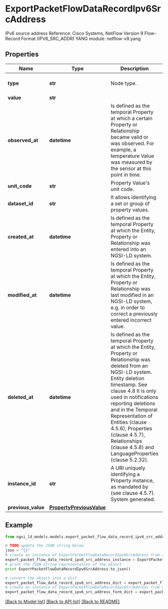 # ExportPacketFlowDataRecordIpv6SrcAddress

IPv6 source address  Reference: Cisco Systems, NetFlow Version 9 Flow-Record Format (IPV6_SRC_ADDR)  YANG module: netflow-v9.yang 

## Properties

Name | Type | Description | Notes
------------ | ------------- | ------------- | -------------
**type** | **str** | Node type.  | [optional] [default to 'Property']
**value** | **str** |  | 
**observed_at** | **datetime** | Is defined as the temporal Property at which a certain Property or Relationship became valid or was observed. For example, a temperature Value was measured by the sensor at this point in time.  | [optional] 
**unit_code** | **str** | Property Value&#39;s unit code.  | [optional] 
**dataset_id** | **str** | It allows identifying a set or group of property values.  | [optional] 
**created_at** | **datetime** | Is defined as the temporal Property at which the Entity, Property or Relationship was entered into an NGSI-LD system.  | [optional] [readonly] 
**modified_at** | **datetime** | Is defined as the temporal Property at which the Entity, Property or Relationship was last modified in an NGSI-LD system, e.g. in order to correct a previously entered incorrect value.  | [optional] [readonly] 
**deleted_at** | **datetime** | Is defined as the temporal Property at which the Entity, Property or Relationship was deleted from an NGSI-LD system.  Entity deletion timestamp. See clause 4.8 It is only used in notifications reporting deletions and in the Temporal Representation of Entities (clause 4.5.6), Properties (clause 4.5.7), Relationships (clause 4.5.8) and LanguageProperties (clause 5.2.32).  | [optional] [readonly] 
**instance_id** | **str** | A URI uniquely identifying a Property instance, as mandated by (see clause 4.5.7). System generated.  | [optional] [readonly] 
**previous_value** | [**PropertyPreviousValue**](PropertyPreviousValue.md) |  | [optional] 

## Example

```python
from ngsi_ld_models.models.export_packet_flow_data_record_ipv6_src_address import ExportPacketFlowDataRecordIpv6SrcAddress

# TODO update the JSON string below
json = "{}"
# create an instance of ExportPacketFlowDataRecordIpv6SrcAddress from a JSON string
export_packet_flow_data_record_ipv6_src_address_instance = ExportPacketFlowDataRecordIpv6SrcAddress.from_json(json)
# print the JSON string representation of the object
print ExportPacketFlowDataRecordIpv6SrcAddress.to_json()

# convert the object into a dict
export_packet_flow_data_record_ipv6_src_address_dict = export_packet_flow_data_record_ipv6_src_address_instance.to_dict()
# create an instance of ExportPacketFlowDataRecordIpv6SrcAddress from a dict
export_packet_flow_data_record_ipv6_src_address_form_dict = export_packet_flow_data_record_ipv6_src_address.from_dict(export_packet_flow_data_record_ipv6_src_address_dict)
```
[[Back to Model list]](../README.md#documentation-for-models) [[Back to API list]](../README.md#documentation-for-api-endpoints) [[Back to README]](../README.md)


